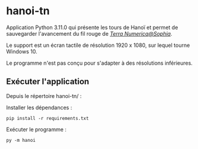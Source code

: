 # hanoi-tn

Application Python 3.11.0 qui présente les tours de Hanoï et permet de sauvegarder l'avancement du fil rouge de [*Terra Numerica@Sophia*](https://terra-numerica.org).

Le support est un écran tactile de résolution 1920 x 1080, sur lequel tourne Windows 10.

Le programme n'est pas conçu pour s'adapter à des résolutions inférieures.

## Exécuter l'application

Depuis le répertoire hanoi-tn/ :

Installer les dépendances : 

```
pip install -r requirements.txt
```

Exécuter le programme :

```
py -m hanoi
```
